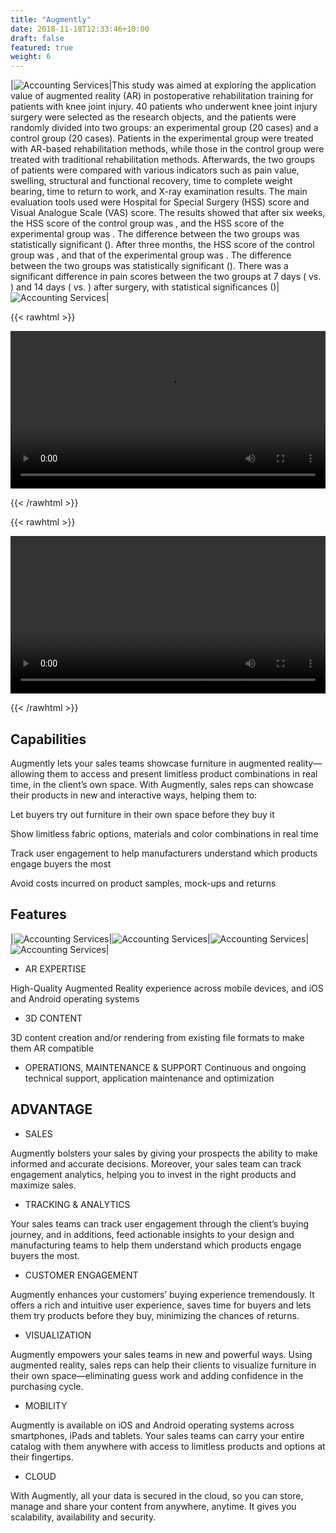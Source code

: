 ```yaml
---
title: "Augmently"
date: 2018-11-18T12:33:46+10:00
draft: false
featured: true
weight: 6
---
```

|![Accounting Services](/images/artificial.jpg)|This study was aimed at exploring the application value of augmented reality (AR) in postoperative rehabilitation training for patients with knee joint injury. 40 patients who underwent knee joint injury surgery were selected as the research objects, and the patients were randomly divided into two groups: an experimental group (20 cases) and a control group (20 cases). Patients in the experimental group were treated with AR-based rehabilitation methods, while those in the control group were treated with traditional rehabilitation methods. Afterwards, the two groups of patients were compared with various indicators such as pain value, swelling, structural and functional recovery, time to complete weight bearing, time to return to work, and X-ray examination results. The main evaluation tools used were Hospital for Special Surgery (HSS) score and Visual Analogue Scale (VAS) score. The results showed that after six weeks, the HSS score of the control group was , and the HSS score of the experimental group was . The difference between the two groups was statistically significant (). After three months, the HSS score of the control group was , and that of the experimental group was . The difference between the two groups was statistically significant (). There was a significant difference in pain scores between the two groups at 7 days ( vs. ) and 14 days ( vs. ) after surgery, with statistical significances ()|![Accounting Services](/images/team/smartworks-coworking-cW4lLTavU80-unsplash.jpg)|


{{< rawhtml >}}

<video width=100% controls autoplay>
<source src="/videos/Playful.webm" type="video/webm">
Your browser does not support video tag.
</video>

{{< /rawhtml >}}

{{< rawhtml >}}

<video width=100% controls autoplay>
<source src="/videos/matrix.mp4" type="video/mp4">
Your browser does not support video tag.
</video>

{{< /rawhtml >}}


## Capabilities

Augmently lets your sales teams showcase furniture in augmented reality—allowing them to access and present limitless product combinations in real time, in the client’s own space.
With Augmently, sales reps can showcase their products in new and interactive ways, helping them to:

Let buyers try out furniture in their own space before they buy it

Show limitless fabric options, materials and color combinations in real time

Track user engagement to help manufacturers understand which products engage buyers the most

Avoid costs incurred on product samples, mock-ups and returns  


## Features

|![Accounting Services](/images/AR_Features.png)|![Accounting Services](/images/3d.png)|![Accounting Services](/images/backend.png)|![Accounting Services](/images/operation.png)|


- AR EXPERTISE

High-Quality Augmented Reality experience across mobile devices, and iOS and Android operating systems

- 3D CONTENT

3D content creation and/or rendering from existing file formats to make them AR compatible

- OPERATIONS, MAINTENANCE & SUPPORT
Continuous and ongoing technical support, application maintenance and optimization 



## ADVANTAGE

- SALES

Augmently bolsters your sales by giving your prospects the ability to make informed and accurate decisions. Moreover, your sales team can track engagement analytics, helping you to invest in the right products and maximize sales.

- TRACKING & ANALYTICS

Your sales teams can track user engagement through the client’s buying journey, and in additions, feed actionable insights to your design and manufacturing teams to help them understand which products engage buyers the most.

- CUSTOMER ENGAGEMENT

Augmently enhances your customers’ buying experience tremendously. It offers a rich and intuitive user experience, saves time for buyers and lets them try products before they buy, minimizing the chances of returns.

- VISUALIZATION

Augmently empowers your sales teams in new and powerful ways. Using augmented reality, sales reps can help their clients to visualize furniture in their own space—eliminating guess work and adding confidence in the purchasing cycle.

- MOBILITY

Augmently is available on iOS and Android operating systems across smartphones, iPads and tablets. Your sales teams can carry your entire catalog with them anywhere with access to limitless products and options at their fingertips.

- CLOUD

With Augmently, all your data is secured in the cloud, so you can store, manage and share your content from anywhere, anytime. It gives you scalability, availability and security.